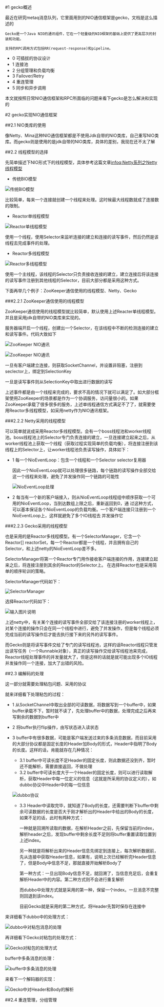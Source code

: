 #1 gecko概述

最近在研究metaq消息队列，它里面用到的NIO通信框架是gecko，文档是这么描述的

	Gecko是一个Java NIO的通讯组件，它在一个轻量级的NIO框架的基础上提供了更高层次的封装和功能。

	支持的RPC调用方式包括RR(request-response)和pipeline。

-	0 可插拔的协议设计 
-	1 连接池 
-	2 分组管理和负载均衡 
-	3 Failover/Retry 
-	4 重连管理 
-	5 同步和异步调用

本文就按照日常NIO通信框架和RPC所面临的问题来看下gecko是怎么解决和实现的

#2 gecko实现NIO通信框架

##2.1 NIO类库的使用

像Netty、Mina这种NIO通信框架都是不使用Jdk自带的NIO类库，自己重写NIO类库。而gecko则是使用的是jdk自带的NIO类库，具体的差别，我现在还不太了解

##2.2 线程模型的选择

先简单描述下NIO形式下的线程模型，具体参考这篇文章[infoq:Netty系列之Netty线程模型](http://www.infoq.com/cn/articles/netty-threading-model)

-	传统BIO模型

![传统BIO模型](https://static.oschina.net/uploads/img/201510/20083738_I5mX.png "传统BIO模型")

比较简单，每来一个连接就创建一个线程来处理。这时候最大线程数就成了连接数的限制。

-	Reactor单线程模型

![Reactor单线程模型](https://static.oschina.net/uploads/img/201510/31082759_7QTr.png "Reactor单线程模型")

使用一个线程，使用Selector来监听连接的建立和连接的读写事件，然后仍然是该线程去完成事件的处理。

-	Reactor多线程模型

![Reactor多线程模型](https://static.oschina.net/uploads/img/201510/20083315_ObVg.png "Reactor多线程模型")

使用一个主线程，该线程的Selector只负责接收连接的建立，建立连接后将该连接的读写事件注册到其他线程的Selector，目前大部分都是采用这种方式。

下面再举几个例子：ZooKeeper通信使用的线程模型、Netty、Gecko

###2.2.1 ZooKeeper通信使用的线程模型

ZooKeeper通信使用的线程模型就比较简单，默认使用上述Reacter单线程模型。并且是采用jdk自带的NIO类库来实现的。

服务器端开启一个线程，创建出一个Selector，在该线程中不断的检测连接的建立和读写事件。代码大致如下

![ZooKeeper NIO通讯](https://static.oschina.net/uploads/img/201510/29084554_s23M.png "ZooKeeper NIO通讯")

![ZooKeeper NIO通讯](https://static.oschina.net/uploads/img/201510/29084702_84Lh.png "ZooKeeper NIO通讯")

一旦有客户端建立连接，则获取SocketChannel，并设置非阻塞，注册到seclector上，绑定到SelectionKey

一旦是读写事件则从SelectionKey中取出进行数据的读写

上述事件都是由一个线程来完成的，要求不高的情况下就可以满足了。如大部分框架使用ZooKeeper的场景都是作为一个协调服务，访问量很小的。如果ZooKeeper承载了很多很多的服务，上述单线程通信方式满足不了了，就需要使用Reactor多线程模型，如采用netty作为NIO通讯框架。

###2.2.2 Netty采用的线程模型

可以简单就说成采用Reactor多线程模型。会有一个boss线程池和worker线程池。boss线程池上的Selector专门负责连接的建立，一旦连接建立起来之后，从worker线程池上获取一个线程（获取过程实现简单的负载均衡），将连接注册到该线程上的Selector上，让worker线程池负责读写操作，具体如下：

-	1 每一个NioEventLoop：包含一个线程和一个Selector selector复用器

	因此一个NioEventLoop就可以处理很多链路，每个链路的读写操作全部交给这一个线程来处理，避免了并发操作同一个链路的可能性

	![NioEventLoop处理](https://static.oschina.net/uploads/img/201511/01202038_1gFO.png "NioEventLoop处理")

-	2 每当有一个新的客户端接入，则从NioEventLoop线程组中顺序获取一个可用的NioEventLoop，当到达数组上限之后，重新返回到0，通	过这种方式，可以基本保证各个NioEventLoop的负载均衡。一个客户端连接只注册到一个NioEventLoop上，这样就避免了多个IO线程去	并发操作它

###2.2.3 Gecko采用的线程模型

也是采用的是Reactor多线程模型。有一个SelectorManager，它含一个Reactor[] reactorSet，每一个Reactor都是一个线程，并且拥有自己的Selector，和上述netty的NioEventLoop差不多。

SelectorManager将第一个Reactor专门用作接收客户端连接的作用，连接建立起来之后，将连接注册到其余的Reactor的Selector上。 
在选择Reactor也是采用简单的顺序轮训的策略。

SelectorManager代码如下：

![SelectorManager](https://static.oschina.net/uploads/img/201511/22204833_ANbX.png "SelectorManager")

选择Reactor代码如下：

![输入图片说明](https://static.oschina.net/uploads/img/201511/22205031_nt0F.png "在这里输入图片标题")

上述netty中，有关某个连接的读写事件全部交给了该连接注册的worker线程上，对某个连接的操作只会在同一个线程中进行，避免了并发操作，但是每个线程必须完成当前的读写操作后才能去执行接下来的另外的读写事件。

而Gecko则是将读写事件交给了专门的读写线程池，这样的话Reactor线程只管发出读写任务（一个Runnable对象），真正的读写操作交给读写线程池来完成，Reactor线程处理事件的并发量就大了，但是这样的话就是就可能出现多个IO线程并发操作同一个连接，加大了出错的风险。

##2.3 编解码的处理

这一部分就需要处理粘包问题、采用的协议

就来详细看下处理粘包的过程：

-	1 从SocketChannel中取出全部的可读数据，将数据写到一个buffer中，如果buffer承载不下，暂时就不读了，先处理buffer中的数据，处理完成之后再来写剩余的数据到buffer中

-	2 将buffer执行flip操作，由写状态进入读状态

-	3 buffer中有很多数据，可能是客户端发送过来的多条消息数据，而目前采用的大部分协议都是固定长度的Header加Body的形式，Header中指明了Body的长度。这样的话，肯能就存在几种情况：

	-	3.1 buffer中可读长度不足Header的固定长度，则此数据还没到齐，暂时还不能解析，需要直接返回，不做处理
	-	3.2 buffer中可读长度大于一个Header的固定长度，则可以进行读取解析，获取Header中每一位定义的信息（这就是所采用的协议定义的），如dubbo协议中Header中的每一位信息

	![dubbo协议](https://static.oschina.net/uploads/img/201510/31090546_37Uy.png "dubbo协议")

	-	3.3 Header中读取完毕，就知道了Body的长度，还需要判断下buffer中剩余可读数据的长度是否大于刚才解析出的Header中给出的Body的长度，如果不足的话，此时有两种方式：
	
		一种就是回溯所读取的数据，在解析Header之前，先保留当前的index，解析header之后，发现buffer中剩余长度不足则将buffer重置读取位置到上述index。

		另一种就是将解析出来的Header信息先绑定到连接上，每次解析数据前，先从连接中获取Header信息，如果有，说明上次已经解析完Header信息了，但是Body中信息不足，那就直接开始解析Body了

		第一种方式：一旦出现Body信息不足，就回溯了，当信息充足后，会重复解析Header中的内容。第二种方式则不会进行重复解析

		而dubbo中处理方式就是采用的第一种，保留一个index。一旦消息不完整则回退到该index。

		目前Gecko就是采用的第二种方式，将Header先暂时保存在连接中

		
来详细看下dubbo中的处理方式：

![dubbo中对粘包消息的处理](https://static.oschina.net/uploads/img/201511/22224214_Ky1d.png "dubbo中对粘包消息的处理")


再详细看下Gecko对粘包的处理方式：

![Gecko对粘包的处理方式](https://static.oschina.net/uploads/img/201511/22230052_4CBc.png "Gecko对粘包的处理方式")


buffer中多条消息的处理：

![buffer中多条消息的处理](https://static.oschina.net/uploads/img/201511/22230540_wVGF.png "buffer中多条消息的处理")

来看下一个解码器的实现：

![Gecko中对Header和Body的解析](https://static.oschina.net/uploads/img/201511/22222912_141f.png "Gecko中对Header和Body的解析")


##2.4 重连管理，分组管理






